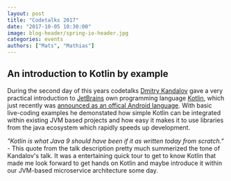 ```yaml
---
layout: post
title: "Codetalks 2017"
date: "2017-10-05 10:30:00"
image: blog-header/spring-io-header.jpg
categories: events
authors: ["Mats", "Mathias"]
---
```


<style>

.twitter-tweet {
  margin: auto;
}
</style>


## An introduction to Kotlin by example

During the second day of this years codetalks [Dmitry Kandalov](https://twitter.com/dmitrykandalov?lang=en) gave a very practical introduction to [JetBrains](https://www.jetbrains.com/) own programming language [Kotlin](https://kotlinlang.org/), which just recently was [announced as an offical Android language](https://blog.jetbrains.com/kotlin/2017/05/kotlin-on-android-now-official/). 
With basic live-coding examples he demonstated how simple Kotlin can be integrated within existing JVM based projects and how easy it makes it to use libraries from the java ecosystem which rapidly speeds up development.

_"Kotlin is what Java 9 should have been if it as written today from scratch."_ - This quote from the talk description pretty much summerized the tone of Kandalov's talk. It was a entertaining quick tour to get to know Kotlin that made me look forward to get hands on Kotlin and maybe introduce it within our JVM-based microservice architecture some day.